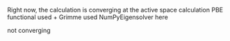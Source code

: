 Right now, the calculation is converging at the active space calculation
PBE functional used + Grimme
used NumPyEigensolver here

not converging

